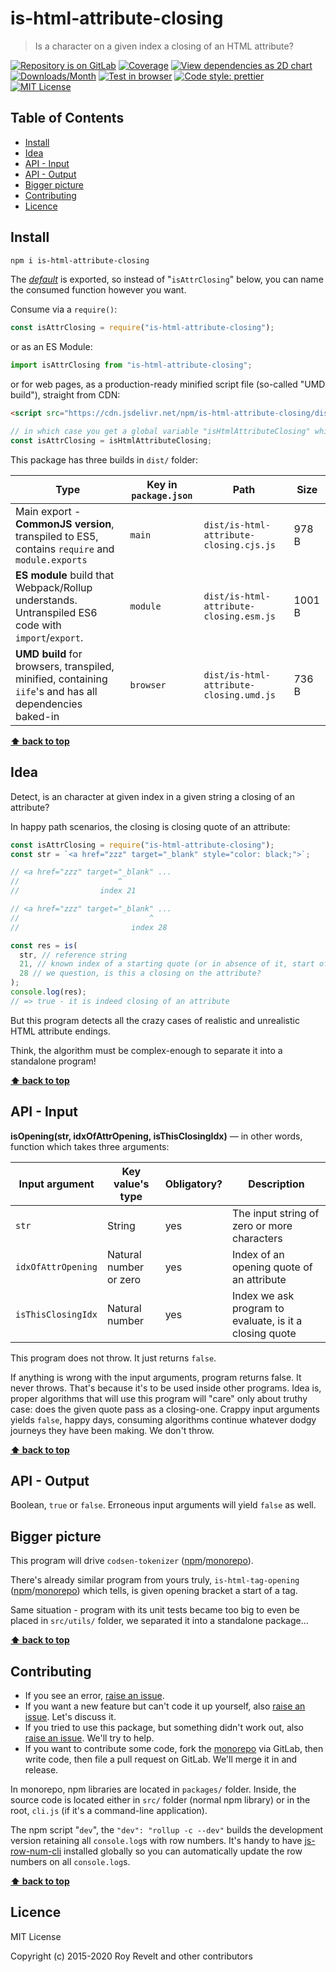 # is-html-attribute-closing

> Is a character on a given index a closing of an HTML attribute?

[![Repository is on GitLab][gitlab-img]][gitlab-url]
[![Coverage][cov-img]][cov-url]
[![View dependencies as 2D chart][deps2d-img]][deps2d-url]
[![Downloads/Month][downloads-img]][downloads-url]
[![Test in browser][runkit-img]][runkit-url]
[![Code style: prettier][prettier-img]][prettier-url]
[![MIT License][license-img]][license-url]

## Table of Contents

- [Install](#install)
- [Idea](#idea)
- [API - Input](#api-input)
- [API - Output](#api-output)
- [Bigger picture](#bigger-picture)
- [Contributing](#contributing)
- [Licence](#licence)

## Install

```bash
npm i is-html-attribute-closing
```

The [_default_](https://exploringjs.com/es6/ch_modules.html#_default-exports-one-per-module) is exported, so instead of "`isAttrClosing`" below, you can name the consumed function however you want.

Consume via a `require()`:

```js
const isAttrClosing = require("is-html-attribute-closing");
```

or as an ES Module:

```js
import isAttrClosing from "is-html-attribute-closing";
```

or for web pages, as a production-ready minified script file (so-called "UMD build"), straight from CDN:

```html
<script src="https://cdn.jsdelivr.net/npm/is-html-attribute-closing/dist/is-html-attribute-closing.umd.js"></script>
```

```js
// in which case you get a global variable "isHtmlAttributeClosing" which you consume like this:
const isAttrClosing = isHtmlAttributeClosing;
```

This package has three builds in `dist/` folder:

| Type                                                                                                    | Key in `package.json` | Path                                    | Size   |
| ------------------------------------------------------------------------------------------------------- | --------------------- | --------------------------------------- | ------ |
| Main export - **CommonJS version**, transpiled to ES5, contains `require` and `module.exports`          | `main`                | `dist/is-html-attribute-closing.cjs.js` | 978 B  |
| **ES module** build that Webpack/Rollup understands. Untranspiled ES6 code with `import`/`export`.      | `module`              | `dist/is-html-attribute-closing.esm.js` | 1001 B |
| **UMD build** for browsers, transpiled, minified, containing `iife`'s and has all dependencies baked-in | `browser`             | `dist/is-html-attribute-closing.umd.js` | 736 B  |

**[⬆ back to top](#)**

## Idea

Detect, is an character at given index in a given string a closing of an attribute?

In happy path scenarios, the closing is closing quote of an attribute:

```js
const isAttrClosing = require("is-html-attribute-closing");
const str = `<a href="zzz" target="_blank" style="color: black;">`;

// <a href="zzz" target="_blank" ...
//                      ^
//                  index 21

// <a href="zzz" target="_blank" ...
//                             ^
//                         index 28

const res = is(
  str, // reference string
  21, // known index of a starting quote (or in absence of it, start of an attribute)
  28 // we question, is this a closing on the attribute?
);
console.log(res);
// => true - it is indeed closing of an attribute
```

But this program detects all the crazy cases of realistic and unrealistic HTML attribute endings.

Think, the algorithm must be complex-enough to separate it into a standalone program!

**[⬆ back to top](#)**

## API - Input

**isOpening(str, idxOfAttrOpening, isThisClosingIdx)** — in other words, function which takes three arguments:

| Input argument     | Key value's type       | Obligatory? | Description                                             |
| ------------------ | ---------------------- | ----------- | ------------------------------------------------------- |
| `str`              | String                 | yes         | The input string of zero or more characters             |
| `idxOfAttrOpening` | Natural number or zero | yes         | Index of an opening quote of an attribute               |
| `isThisClosingIdx` | Natural number         | yes         | Index we ask program to evaluate, is it a closing quote |

This program does not throw. It just returns `false`.

If anything is wrong with the input arguments, program returns false. It never throws. That's because it's to be used inside other programs. Idea is, proper algorithms that will use this program will "care" only about truthy case: does the given quote pass as a closing-one. Crappy input arguments yields `false`, happy days, consuming algorithms continue whatever dodgy journeys they have been making. We don't throw.

**[⬆ back to top](#)**

## API - Output

Boolean, `true` or `false`. Erroneous input arguments will yield `false` as well.

## Bigger picture

This program will drive `codsen-tokenizer` ([npm](https://www.npmjs.com/package/codsen-tokenizer)/[monorepo](https://gitlab.com/codsen/codsen/tree/master/packages/codsen-tokenizer/)).

There's already similar program from yours truly, `is-html-tag-opening` ([npm](https://www.npmjs.com/package/is-html-tag-opening)/[monorepo](https://gitlab.com/codsen/codsen/tree/master/packages/is-html-tag-opening/)) which tells, is given opening bracket a start of a tag.

Same situation - program with its unit tests became too big to even be placed in `src/utils/` folder, we separated it into a standalone package...

**[⬆ back to top](#)**

## Contributing

- If you see an error, [raise an issue](<https://gitlab.com/codsen/codsen/issues/new?issue[title]=is-html-attribute-closing%20package%20-%20put%20title%20here&issue[description]=**Which%20package%20is%20this%20issue%20for**%3A%20%0Ais-html-attribute-closing%0A%0A**Describe%20the%20issue%20(if%20necessary)**%3A%20%0A%0A%0A%2Fassign%20%40revelt>).
- If you want a new feature but can't code it up yourself, also [raise an issue](<https://gitlab.com/codsen/codsen/issues/new?issue[title]=is-html-attribute-closing%20package%20-%20put%20title%20here&issue[description]=**Which%20package%20is%20this%20issue%20for**%3A%20%0Ais-html-attribute-closing%0A%0A**Describe%20the%20issue%20(if%20necessary)**%3A%20%0A%0A%0A%2Fassign%20%40revelt>). Let's discuss it.
- If you tried to use this package, but something didn't work out, also [raise an issue](<https://gitlab.com/codsen/codsen/issues/new?issue[title]=is-html-attribute-closing%20package%20-%20put%20title%20here&issue[description]=**Which%20package%20is%20this%20issue%20for**%3A%20%0Ais-html-attribute-closing%0A%0A**Describe%20the%20issue%20(if%20necessary)**%3A%20%0A%0A%0A%2Fassign%20%40revelt>). We'll try to help.
- If you want to contribute some code, fork the [monorepo](https://gitlab.com/codsen/codsen/) via GitLab, then write code, then file a pull request on GitLab. We'll merge it in and release.

In monorepo, npm libraries are located in `packages/` folder. Inside, the source code is located either in `src/` folder (normal npm library) or in the root, `cli.js` (if it's a command-line application).

The npm script "`dev`", the `"dev": "rollup -c --dev"` builds the development version retaining all `console.log`s with row numbers. It's handy to have [js-row-num-cli](https://www.npmjs.com/package/js-row-num-cli) installed globally so you can automatically update the row numbers on all `console.log`s.

**[⬆ back to top](#)**

## Licence

MIT License

Copyright (c) 2015-2020 Roy Revelt and other contributors

[gitlab-img]: https://img.shields.io/badge/repo-on%20GitLab-brightgreen.svg?style=flat-square
[gitlab-url]: https://gitlab.com/codsen/codsen/tree/master/packages/is-html-attribute-closing
[cov-img]: https://img.shields.io/badge/coverage-90.91%25-brightgreen.svg?style=flat-square
[cov-url]: https://gitlab.com/codsen/codsen/tree/master/packages/is-html-attribute-closing
[deps2d-img]: https://img.shields.io/badge/deps%20in%202D-see_here-08f0fd.svg?style=flat-square
[deps2d-url]: http://npm.anvaka.com/#/view/2d/is-html-attribute-closing
[downloads-img]: https://img.shields.io/npm/dm/is-html-attribute-closing.svg?style=flat-square
[downloads-url]: https://npmcharts.com/compare/is-html-attribute-closing
[runkit-img]: https://img.shields.io/badge/runkit-test_in_browser-a853ff.svg?style=flat-square
[runkit-url]: https://npm.runkit.com/is-html-attribute-closing
[prettier-img]: https://img.shields.io/badge/code_style-prettier-ff69b4.svg?style=flat-square
[prettier-url]: https://prettier.io
[license-img]: https://img.shields.io/badge/licence-MIT-51c838.svg?style=flat-square
[license-url]: https://gitlab.com/codsen/codsen/blob/master/LICENSE
